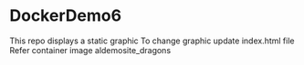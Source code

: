 # DockerDemo6

This repo displays a static graphic
To change graphic update index.html file
Refer container image aldemosite_dragons
